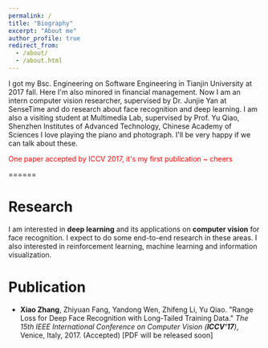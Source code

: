 ```yaml
---
permalink: /
title: "Biography"
excerpt: "About me"
author_profile: true
redirect_from: 
  - /about/
  - /about.html
---
```


I got my Bsc. Engineering on Software Engineering in Tianjin University at 2017 fall. Here I'm also minored in financial management. 
Now I am an intern computer vision researcher, supervised by Dr. Junjie Yan at SenseTime and do research about face recognition and deep learning.
I am also a visiting student at Multimedia Lab, supervised by Prof. Yu Qiao, Shenzhen Institutes of Advanced Technology, Chinese Academy of Sciences
I love playing the piano and photograph. I'll be very happy if we can talk about these.


<font color="red">One paper accepted by ICCV 2017, it's my first publication ~ cheers</font>

======

Research
======
I am interested in **deep learning** and its applications on **computer vision** for face recognition. I expect to do some end-to-end research in these areas.
I also interested in reinforcement learning, machine learning and information visualization.

Publication
======
- **Xiao Zhang**, Zhiyuan Fang, Yandong Wen, Zhifeng Li, Yu Qiao. "Range Loss for Deep Face Recognition with Long-Tailed Training Data." *The 15th IEEE International Conference on Computer Vision (**ICCV'17**)*, Venice, Italy, 2017. (Accepted)  [PDF will be released soon]